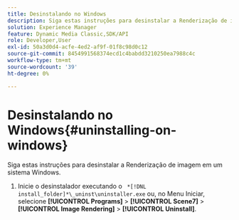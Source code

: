 ```yaml
---
title: Desinstalando no Windows
description: Siga estas instruções para desinstalar a Renderização de imagem em um sistema Windows.
solution: Experience Manager
feature: Dynamic Media Classic,SDK/API
role: Developer,User
exl-id: 50a3d0d4-acfe-4ed2-af9f-01f8c98d0c12
source-git-commit: 8454991568374ecd1c4babdd3210250ea7988c4c
workflow-type: tm+mt
source-wordcount: '39'
ht-degree: 0%

---
```


# Desinstalando no Windows{#uninstalling-on-windows}

Siga estas instruções para desinstalar a Renderização de imagem em um sistema Windows.

1. Inicie o desinstalador executando o ` *[!DNL install_folder]*\_uninst\uninstaller.exe` ou, no Menu Iniciar, selecione **[!UICONTROL Programs]** > **[!UICONTROL Scene7]** > **[!UICONTROL Image Rendering]** > **[!UICONTROL Uninstall]**.
